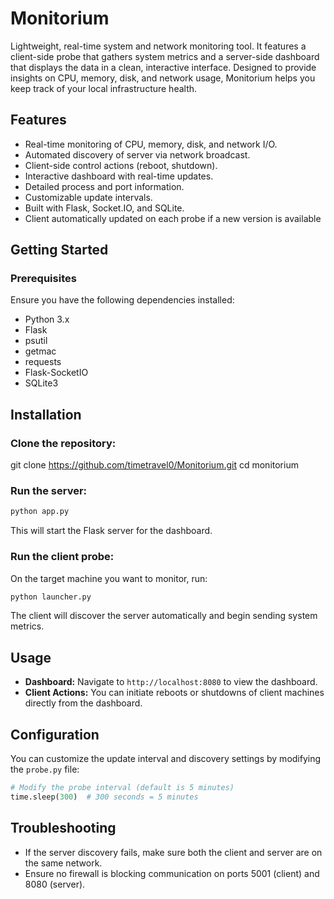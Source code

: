 # Monitorium
Lightweight, real-time system and network monitoring tool. It features a client-side probe that gathers system metrics and a server-side dashboard that displays the data in a clean, interactive interface. Designed to provide insights on CPU, memory, disk, and network usage, Monitorium helps you keep track of your local infrastructure health.

## Features

- Real-time monitoring of CPU, memory, disk, and network I/O.
- Automated discovery of server via network broadcast.
- Client-side control actions (reboot, shutdown).
- Interactive dashboard with real-time updates.
- Detailed process and port information.
- Customizable update intervals.
- Built with Flask, Socket.IO, and SQLite.
- Client automatically updated on each probe if a new version is available

## Getting Started

### Prerequisites

Ensure you have the following dependencies installed:

- Python 3.x
- Flask
- psutil
- getmac
- requests
- Flask-SocketIO
- SQLite3

## Installation

### Clone the repository:

git clone https://github.com/timetravel0/Monitorium.git
cd monitorium

### Run the server:

```bash
python app.py
```

This will start the Flask server for the dashboard.

### Run the client probe:

On the target machine you want to monitor, run:

```bash
python launcher.py
```

The client will discover the server automatically and begin sending system metrics.

## Usage

- **Dashboard:** Navigate to `http://localhost:8080` to view the dashboard.
- **Client Actions:** You can initiate reboots or shutdowns of client machines directly from the dashboard.

## Configuration

You can customize the update interval and discovery settings by modifying the `probe.py` file:

```python
# Modify the probe interval (default is 5 minutes)
time.sleep(300)  # 300 seconds = 5 minutes
```

## Troubleshooting

- If the server discovery fails, make sure both the client and server are on the same network.
- Ensure no firewall is blocking communication on ports 5001 (client) and 8080 (server).
